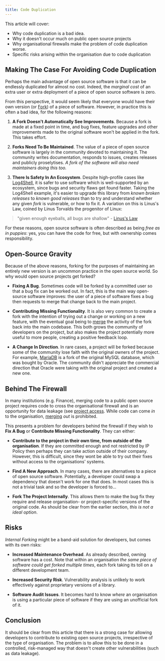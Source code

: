 ```yaml
---
title: Code Duplication
---
```


This article will cover:

 - Why code duplication is a bad idea.
 - Why it doesn't occur much on public open source projects
 - Why organisational firewalls make the problem of code duplication worse.
 - Specific risks arising within the organisation due to code duplication

## Making The Case For Avoiding Code Duplication

Perhaps the main advantage of open source software is that it can be endlessly duplicated for almost no cost.  Indeed, the _marginal cost_ of an extra user or extra deployment of a piece of open source software is zero.  

From this perspective, it would seem likely that everyone would have their own version (or [Fork](https://docs.github.com/en/get-started/quickstart/fork-a-repo)) of a piece of software.   However, in practice this is often a bad idea, for the following reasons:

1.  **A Fork Doesn't Automatically See Improvements**.  Because a fork is made at a fixed point in time, and bug fixes, feature upgrades and other improvements made to the original software won't be applied in the fork.  This takes effort.  

2.  **Forks Need To Be Maintained**.  The value of a piece of open source software is largely in the community devoted to maintaining it.  The community writes documentation, responds to issues, creates releases and publicly proselytises.  _A fork of the software will also need maintainers doing this too._

3.  **There Is Safety In An Ecosystem**.  Despite high-profile cases like [Log4Shell](https://en.wikipedia.org/wiki/Log4Shell), it is safer to use software which is well-supported by an ecosystem, since bugs and security flaws get found faster.  Taking the Log4Shell example, it's easier to upgrade this library from _known broken releases_ to _known good releases_ than to try and understand whether any given _fork_ is vulnerable, or how to fix it.      A variation on this is Linus's Law, coined by Linus Torvalds the progenitor of Linux:

>  "given enough eyeballs, all bugs are shallow" - [Linus's Law](https://en.wikipedia.org/wiki/Linus's_law)

For these reasons, open source software is often described as being _free as in puppies_:   yes, you can have the code for free, but with ownership comes responsibility.  

## Open-Source Gravity

Because of the above reasons, forking for the purposes of maintaining an entirely new version is an uncommon practice in the open source world.  So why would open source projects get forked?

- **Fixing A Bug**.  Sometimes code will be forked by a committed user so that a bug fix can be worked out.  In fact, this is the main way open-source software improves: the user of a piece of software fixes a bug then requests to merge that change back to the main project.  

- **Contributing Missing Functionality**.   It is also very common to create a fork with the intention of trying out a change or working on a new feature, with the eventual goal being to [merge](https://en.wikipedia.org/wiki/Merge_(version_control)) the activity of the fork back into the main codebase.  This both grows the community of developers on the project, but also makes the project potentially more useful to more people, creating a positive feedback loop. 

- **A Change In Direction**.  In rare cases, a project will be forked because some of the community lose faith with the original owners of the project.  For example, [MariaDB](https://github.com/MariaDB) is a fork of the original MySQL database, which was bought by Oracle.  The community didn't appreciate the commercial direction that Oracle were taking with the original project and created a new one.

## Behind The Firewall

In many institutions (e.g. Finance), merging code to a public open source project requires code to cross the organisational firewall and is an opportunity for data leakage (see [project access](../operations/project-access).  While code can come _in_ to the organisation, [merging](https://en.wikipedia.org/wiki/Merge_(version_control)) _out_ is prohibited.

This presents a problem for developers behind the firewall if they wish to **Fix A Bug** or **Contribute Missing Functionality**.  They can either:

 - **Contribute to the project in their own time, from outside of the organisation**.  If they are committed enough and not restricted by IP Policy then perhaps they can take action outside of their company.  However, this is difficult, since they wont be able to try out their fixes without access to the organisations' systems.  
 
 - **Find A New Approach**.  In many cases, there are alternatives to a piece of open source software.  Potentially, a developer could swap a dependency that doesn't work for one that does.  In most cases this is not a trivial task and so the developer is forced to...
 
 - **Fork The Project Internally**.  This allows them to make the bug fix they require and release organisation- or project-specific versions of the original code.  As should be clear from the earlier section, _this is not a ideal option_.

## Risks

_Internal Forking_ might be a band-aid solution for developers, but comes with its own risks:

- **Increased Maintenance Overhead**.   As already described, owning software has a cost.  Note that within an organisation _the same piece of software could get forked multiple times_, each fork taking its toll on a different development team.

- **Increased Security Risk**.  Vulnerability analysis is unlikely to work effectively against proprietary versions of a library.

- **Software Audit Issues**.  It becomes hard to know _where_ an organisation is using a particular piece of software if they are using an unofficial fork of it. 


## Conclusion

It should be clear from this article that there is a strong case for allowing developers to contribute to existing open source projects, irrespective of the type of organisation.  The problem is to allow this to be done in a controlled, risk-managed way that doesn't create other vulnerabilities (such as data leakage).


